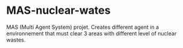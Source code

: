 # MAS-nuclear-wates
MAS (Multi Agent System) projet. Creates different agent in a environnement that must clear 3 areas with different level of nuclear wastes.
